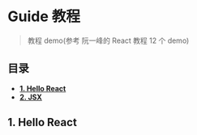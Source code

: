 # Guide 教程
> 教程 demo(参考 阮一峰的 React 教程 12 个 demo)

## 目录

- **[1. Hello React](#1-hello-react)**
- **[2. JSX]()**


## 1. Hello React

